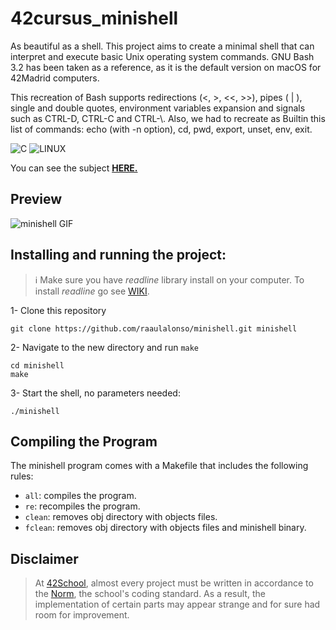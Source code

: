 # 42cursus_minishell
As beautiful as a shell. This project aims to create a minimal shell that can interpret and execute basic Unix operating system commands. GNU Bash 3.2 has been taken as a reference, as it is the default version on macOS for 42Madrid computers.

This recreation of Bash supports redirections (<, >, <<, >>), pipes ( | ), single and double quotes, environment variables expansion and signals such as CTRL-D, CTRL-C and CTRL-\\. Also, we had to recreate as Builtin this list of commands: echo (with -n option), cd, pwd, export, unset, env, exit.

![C](https://img.shields.io/badge/C-a?style=for-the-badge&logo=C&color=grey)
![LINUX](https://img.shields.io/badge/Linux-a?style=for-the-badge&logo=linux&color=grey)

You can see the subject [**HERE.**](https://github.com/MGuardia10/42cursus/blob/main/subjects/en/minishell_subject_en.pdf)

## Preview
![minishell GIF](https://github.com/MGuardia10/42cursus_minishell/assets/105164870/8438c2fc-c8fd-4971-ab83-6e5ac8b2dc16)


## Installing and running the project:

> ℹ️ Make sure you have *readline* library install on your computer. To install *readline* go see [WIKI](https://github.com/MGuardia10/42cursus_minishell/wiki/How-to-install-Readline).

1- Clone this repository
	
	git clone https://github.com/raaulalonso/minishell.git minishell
2- Navigate to the new directory and run `make`
	
	cd minishell
   	make
3- Start the shell, no parameters needed:

	./minishell

## Compiling the Program
The minishell program comes with a Makefile that includes the following rules:

- `all`: compiles the program.
- `re`: recompiles the program.
- `clean`: removes obj directory with objects files.
- `fclean`: removes obj directory with objects files and minishell binary.

## Disclaimer
> At [42School](https://en.wikipedia.org/wiki/42_(school)), almost every project must be written in accordance to the [Norm](https://github.com/MGuardia10/42cursus/blob/main/subjects/en/norm_en.pdf), the school's coding standard. As a result, the implementation of certain parts may appear strange and for sure had room for improvement.
